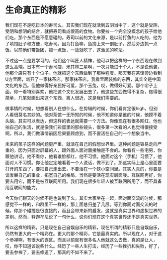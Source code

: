 # 生命真正的精彩

我们现在不是吃日本的寿司么，其实我们现在就活到五阴当中了，这个就是受阴，受阴和想阴的结合，就把寿司看成很高的食物。你要拉一个完全没概念的孩子给他们吃，那个东西是不愿意碰的。寿司以前的文化来源，是以前打鱼的人吃的，他为了填饱肚子和方便，吃寿司。因为打鱼嘛，鱼捞上来一剖肚子，然后旁边抓一点饭。以前他们带饭团，抓一点饭，一放就吃了，这渔民的吃法。

不过这一点是要学习的，他们这个叫匠人精神，他可以把这样的一个东西现在做到这么高端。日本有一个寿司店，米其林三星啊，一次只能进十个人，不是说他装，他那个店只有十个位子。他就把这个东西做到了那种程度。那天我在茶馆旁边看到U方里面，新开了一家抹茶店。那家抹茶店，我看里面装修的东西，其实全是中国文化的东西。但他做得好亲民好可爱，那个玉兔，哎，做得好可爱。那个帘子上面，你一看特别喜欢，他把这个文化发展出去了。他这些东西做得不复杂，做得很简单，几笔就画出来这个东西，离人很近，这是我们需要的。

做事情的时候，想想看别人在想什么。在剪辑的时候，你们看肯定很high，但别人看很莫名其妙的。他对茶馆一无所知的时候，他不知道你是谁的时候，他摸不着头脑。其实可以表达，但这样的表达就需要一个方法。你像现在有很多网红，他也拍自己的生活，就是像我们彩蛋里的那些镜头，很多第一次看的人也觉得很接受啊。所以，我们做事情前因后果要顾虑到，而不要活在自己的一个想象当中。

未来的孩子这样的问题更严重，就活在自己的假想世界里。这种问题是容易走向严重的，因为只面对屏幕的人，跟外面人面对面接触是不会的。你看有一些宅男，你跟他讲话，他不看你，他看谁脸都红，他不习惯。他面对这个（手机）习惯了，他面对人不习惯。你让他定定地看着一个人说话，做不到了。那这实际上是心里面要打开的东西了，要把自己走出去，不要活在一个狭小空间里。其实人真的，你要是谈发展自己的事业，拓宽自己的格局，当然是要活在现实层面喽。互联网再好，你要去用它，而不是被互联网所用。我们现在很多年轻人被互联网所用了，而不具备用互联网的能力。

今天你们聊天的时候不是也说到了么，其实大家坐在一起，面对面交流的时候，那感觉不一样的，和群里不一样的，那上面总归差了几层。等到你面对面交流的时候，你那个碰撞是很直接的，而且会带来新的启发，这就是真实世界和虚拟世界的差别。然而，释迦牟尼说了一句什么，说你们现在这个真实世界还不是真实世界。

所以这样的精彩，只是现在自己自娱自乐的精彩，现在所谓的精彩只是自娱自乐，仍然有更大的一个精彩在。更大的那个精彩，它是最真实的。所以现在人，对于这个参禅啊，有很大的误区。而且以前就有很多名人他就这么去做，真的是让人，哎，你不知道该说些什么。经历了一些人生打击，经历了一些挫折和失败，好了，要去参禅了，要去修道了，那真的不如不来了。

